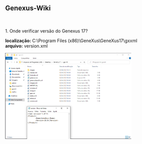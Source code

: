 ## Genexus-Wiki
<br>
<br>
1. Onde verificar versão do Genexus 17?

**localização:** C:\Program Files (x86)\GeneXus\GeneXus17\gxxml <br>
**arquivo:** version.xml

<img src="versao_genexus17.png" width="80%" height="80%">
